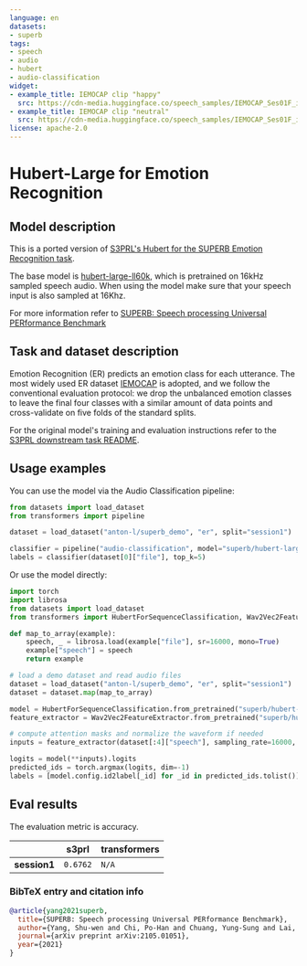 ```yaml
---
language: en
datasets:
- superb
tags:
- speech
- audio
- hubert
- audio-classification
widget:
- example_title: IEMOCAP clip "happy"
  src: https://cdn-media.huggingface.co/speech_samples/IEMOCAP_Ses01F_impro03_F013.wav
- example_title: IEMOCAP clip "neutral"
  src: https://cdn-media.huggingface.co/speech_samples/IEMOCAP_Ses01F_impro04_F000.wav
license: apache-2.0
---
```


# Hubert-Large for Emotion Recognition

## Model description

This is a ported version of 
[S3PRL's Hubert for the SUPERB Emotion Recognition task](https://github.com/s3prl/s3prl/tree/master/s3prl/downstream/emotion).

The base model is [hubert-large-ll60k](https://huggingface.co/facebook/hubert-large-ll60k), which is pretrained on 16kHz 
sampled speech audio. When using the model make sure that your speech input is also sampled at 16Khz. 

For more information refer to [SUPERB: Speech processing Universal PERformance Benchmark](https://arxiv.org/abs/2105.01051)

## Task and dataset description

Emotion Recognition (ER) predicts an emotion class for each utterance. The most widely used ER dataset
[IEMOCAP](https://sail.usc.edu/iemocap/) is adopted, and we follow the conventional evaluation protocol: 
we drop the unbalanced emotion classes to leave the final four classes with a similar amount of data points and 
cross-validate on five folds of the standard splits.

For the original model's training and evaluation instructions refer to the 
[S3PRL downstream task README](https://github.com/s3prl/s3prl/tree/master/s3prl/downstream#er-emotion-recognition).


## Usage examples

You can use the model via the Audio Classification pipeline:
```python
from datasets import load_dataset
from transformers import pipeline

dataset = load_dataset("anton-l/superb_demo", "er", split="session1")

classifier = pipeline("audio-classification", model="superb/hubert-large-superb-er")
labels = classifier(dataset[0]["file"], top_k=5)
```

Or use the model directly:
```python
import torch
import librosa
from datasets import load_dataset
from transformers import HubertForSequenceClassification, Wav2Vec2FeatureExtractor

def map_to_array(example):
    speech, _ = librosa.load(example["file"], sr=16000, mono=True)
    example["speech"] = speech
    return example

# load a demo dataset and read audio files
dataset = load_dataset("anton-l/superb_demo", "er", split="session1")
dataset = dataset.map(map_to_array)

model = HubertForSequenceClassification.from_pretrained("superb/hubert-large-superb-er")
feature_extractor = Wav2Vec2FeatureExtractor.from_pretrained("superb/hubert-large-superb-er")

# compute attention masks and normalize the waveform if needed
inputs = feature_extractor(dataset[:4]["speech"], sampling_rate=16000, padding=True, return_tensors="pt")

logits = model(**inputs).logits
predicted_ids = torch.argmax(logits, dim=-1)
labels = [model.config.id2label[_id] for _id in predicted_ids.tolist()]
```

## Eval results

The evaluation metric is accuracy.

|        | **s3prl** | **transformers** |
|--------|-----------|------------------|
|**session1**| `0.6762`  | `N/A`         |

### BibTeX entry and citation info

```bibtex
@article{yang2021superb,
  title={SUPERB: Speech processing Universal PERformance Benchmark},
  author={Yang, Shu-wen and Chi, Po-Han and Chuang, Yung-Sung and Lai, Cheng-I Jeff and Lakhotia, Kushal and Lin, Yist Y and Liu, Andy T and Shi, Jiatong and Chang, Xuankai and Lin, Guan-Ting and others},
  journal={arXiv preprint arXiv:2105.01051},
  year={2021}
}
```